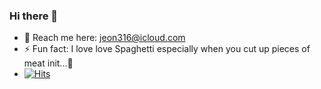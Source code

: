 ### Hi there 👋

- 💬 Reach me here: jeon316@icloud.com
- ⚡ Fun fact: I love love Spaghetti especially when you cut up pieces of meat init...🤪
- [![Hits](https://hits.seeyoufarm.com/api/count/incr/badge.svg?url=https%3A%2F%2Fgithub.com%2FJeon316upzx&count_bg=%2379C83D&title_bg=%23555555&icon=&icon_color=%23E7E7E7&title=hits&edge_flat=false)](https://hits.seeyoufarm.com)
